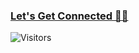 ### [Let's Get Connected 🤝🏻](https://bio.link/rajarshicode)  
![Visitors](https://api.visitorbadge.io/api/visitors?path=RajarshiCode&countColor=%23263759)